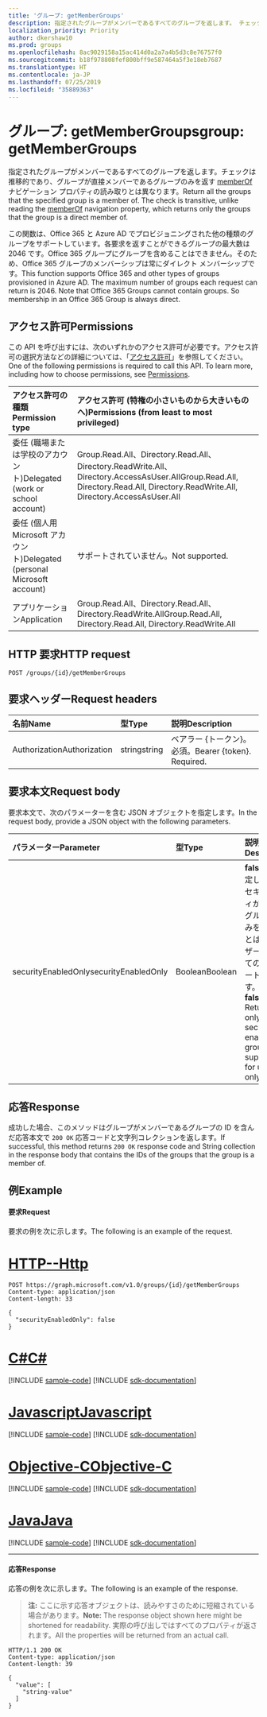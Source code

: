 ```yaml
---
title: 'グループ: getMemberGroups'
description: 指定されたグループがメンバーであるすべてのグループを返します。 チェックは、グループが直接メンバーであるグループのみを返す memberOf ナビゲーション プロパティの読み取りとは異なり、推移的です。
localization_priority: Priority
author: dkershaw10
ms.prod: groups
ms.openlocfilehash: 8ac9029158a15ac414d0a2a7a4b5d3c8e76757f0
ms.sourcegitcommit: b18f978808fef800bff9e587464a5f3e18eb7687
ms.translationtype: HT
ms.contentlocale: ja-JP
ms.lasthandoff: 07/25/2019
ms.locfileid: "35889363"
---
```

# <a name="group-getmembergroups"></a><span data-ttu-id="b02a0-104">グループ: getMemberGroups</span><span class="sxs-lookup"><span data-stu-id="b02a0-104">group: getMemberGroups</span></span>

<span data-ttu-id="b02a0-p102">指定されたグループがメンバーであるすべてのグループを返します。チェックは推移的であり、グループが直接メンバーであるグループのみを返す [memberOf](../api/group-list-memberof.md) ナビゲーション プロパティの読み取りとは異なります。</span><span class="sxs-lookup"><span data-stu-id="b02a0-p102">Return all the groups that the specified group is a member of. The check is transitive, unlike reading the [memberOf](../api/group-list-memberof.md) navigation property, which returns only the groups that the group is a direct member of.</span></span>

<span data-ttu-id="b02a0-p103">この関数は、Office 365 と Azure AD でプロビジョニングされた他の種類のグループをサポートしています。各要求を返すことができるグループの最大数は 2046 です。Office 365 グループにグループを含めることはできません。そのため、Office 365 グループのメンバーシップは常にダイレクト メンバーシップです。</span><span class="sxs-lookup"><span data-stu-id="b02a0-p103">This function supports Office 365 and other types of groups provisioned in Azure AD. The maximum number of groups each request can return is 2046. Note that Office 365 Groups cannot contain groups. So membership in an Office 365 Group is always direct.</span></span>

## <a name="permissions"></a><span data-ttu-id="b02a0-111">アクセス許可</span><span class="sxs-lookup"><span data-stu-id="b02a0-111">Permissions</span></span>

<span data-ttu-id="b02a0-p104">この API を呼び出すには、次のいずれかのアクセス許可が必要です。アクセス許可の選択方法などの詳細については、「[アクセス許可](/graph/permissions-reference)」を参照してください。</span><span class="sxs-lookup"><span data-stu-id="b02a0-p104">One of the following permissions is required to call this API. To learn more, including how to choose permissions, see [Permissions](/graph/permissions-reference).</span></span>

| <span data-ttu-id="b02a0-114">アクセス許可の種類</span><span class="sxs-lookup"><span data-stu-id="b02a0-114">Permission type</span></span>                        | <span data-ttu-id="b02a0-115">アクセス許可 (特権の小さいものから大きいものへ)</span><span class="sxs-lookup"><span data-stu-id="b02a0-115">Permissions (from least to most privileged)</span></span>                                                 |
| :------------------------------------- | :------------------------------------------------------------------------------------------ |
| <span data-ttu-id="b02a0-116">委任 (職場または学校のアカウント)</span><span class="sxs-lookup"><span data-stu-id="b02a0-116">Delegated (work or school account)</span></span>     | <span data-ttu-id="b02a0-117">Group.Read.All、Directory.Read.All、Directory.ReadWrite.All、Directory.AccessAsUser.All</span><span class="sxs-lookup"><span data-stu-id="b02a0-117">Group.Read.All, Directory.Read.All, Directory.ReadWrite.All, Directory.AccessAsUser.All</span></span> |
| <span data-ttu-id="b02a0-118">委任 (個人用 Microsoft アカウント)</span><span class="sxs-lookup"><span data-stu-id="b02a0-118">Delegated (personal Microsoft account)</span></span> | <span data-ttu-id="b02a0-119">サポートされていません。</span><span class="sxs-lookup"><span data-stu-id="b02a0-119">Not supported.</span></span>                                                                              |
| <span data-ttu-id="b02a0-120">アプリケーション</span><span class="sxs-lookup"><span data-stu-id="b02a0-120">Application</span></span>                            | <span data-ttu-id="b02a0-121">Group.Read.All、Directory.Read.All、Directory.ReadWrite.All</span><span class="sxs-lookup"><span data-stu-id="b02a0-121">Group.Read.All, Directory.Read.All, Directory.ReadWrite.All</span></span>                             |


## <a name="http-request"></a><span data-ttu-id="b02a0-122">HTTP 要求</span><span class="sxs-lookup"><span data-stu-id="b02a0-122">HTTP request</span></span>

<!-- { "blockType": "ignored" } -->

```http
POST /groups/{id}/getMemberGroups
```

## <a name="request-headers"></a><span data-ttu-id="b02a0-123">要求ヘッダー</span><span class="sxs-lookup"><span data-stu-id="b02a0-123">Request headers</span></span>

| <span data-ttu-id="b02a0-124">名前</span><span class="sxs-lookup"><span data-stu-id="b02a0-124">Name</span></span>          | <span data-ttu-id="b02a0-125">型</span><span class="sxs-lookup"><span data-stu-id="b02a0-125">Type</span></span>   | <span data-ttu-id="b02a0-126">説明</span><span class="sxs-lookup"><span data-stu-id="b02a0-126">Description</span></span>               |
| :------------ | :----- | :------------------------ |
| <span data-ttu-id="b02a0-127">Authorization</span><span class="sxs-lookup"><span data-stu-id="b02a0-127">Authorization</span></span> | <span data-ttu-id="b02a0-128">string</span><span class="sxs-lookup"><span data-stu-id="b02a0-128">string</span></span> | <span data-ttu-id="b02a0-p105">ベアラー {トークン}。必須。</span><span class="sxs-lookup"><span data-stu-id="b02a0-p105">Bearer {token}. Required.</span></span> |

## <a name="request-body"></a><span data-ttu-id="b02a0-131">要求本文</span><span class="sxs-lookup"><span data-stu-id="b02a0-131">Request body</span></span>

<span data-ttu-id="b02a0-132">要求本文で、次のパラメーターを含む JSON オブジェクトを指定します。</span><span class="sxs-lookup"><span data-stu-id="b02a0-132">In the request body, provide a JSON object with the following parameters.</span></span>

| <span data-ttu-id="b02a0-133">パラメーター</span><span class="sxs-lookup"><span data-stu-id="b02a0-133">Parameter</span></span>           | <span data-ttu-id="b02a0-134">型</span><span class="sxs-lookup"><span data-stu-id="b02a0-134">Type</span></span>    | <span data-ttu-id="b02a0-135">説明</span><span class="sxs-lookup"><span data-stu-id="b02a0-135">Description</span></span>                                                                           |
| :------------------ | :------ | :------------------------------------------------------------------------------------ |
| <span data-ttu-id="b02a0-136">securityEnabledOnly</span><span class="sxs-lookup"><span data-stu-id="b02a0-136">securityEnabledOnly</span></span> | <span data-ttu-id="b02a0-137">Boolean</span><span class="sxs-lookup"><span data-stu-id="b02a0-137">Boolean</span></span> | <span data-ttu-id="b02a0-p106">**false** に設定します。セキュリティが有効なグループのみを返すことは、ユーザーに対してのみサポートされます。</span><span class="sxs-lookup"><span data-stu-id="b02a0-p106">Set to **false**. Returning only security-enabled groups is supported for users only.</span></span> |

## <a name="response"></a><span data-ttu-id="b02a0-140">応答</span><span class="sxs-lookup"><span data-stu-id="b02a0-140">Response</span></span>

<span data-ttu-id="b02a0-141">成功した場合、このメソッドはグループがメンバーであるグループの ID を含んだ応答本文で `200 OK` 応答コードと文字列コレクションを返します。</span><span class="sxs-lookup"><span data-stu-id="b02a0-141">If successful, this method returns `200 OK` response code and String collection in the response body that contains the IDs of the groups that the group is a member of.</span></span>

## <a name="example"></a><span data-ttu-id="b02a0-142">例</span><span class="sxs-lookup"><span data-stu-id="b02a0-142">Example</span></span>

#### <a name="request"></a><span data-ttu-id="b02a0-143">要求</span><span class="sxs-lookup"><span data-stu-id="b02a0-143">Request</span></span>

<span data-ttu-id="b02a0-144">要求の例を次に示します。</span><span class="sxs-lookup"><span data-stu-id="b02a0-144">The following is an example of the request.</span></span>


# <a name="httptabhttp"></a>[<span data-ttu-id="b02a0-145">HTTP</span><span class="sxs-lookup"><span data-stu-id="b02a0-145">--Http</span></span>](#tab/http)
<!-- {
  "blockType": "request",
  "name": "group_getmembergroups"
}-->

```http
POST https://graph.microsoft.com/v1.0/groups/{id}/getMemberGroups
Content-type: application/json
Content-length: 33

{
  "securityEnabledOnly": false
}
```
# <a name="ctabcsharp"></a>[<span data-ttu-id="b02a0-146">C#</span><span class="sxs-lookup"><span data-stu-id="b02a0-146">C#</span></span>](#tab/csharp)
[!INCLUDE [sample-code](../includes/snippets/csharp/group-getmembergroups-csharp-snippets.md)]
[!INCLUDE [sdk-documentation](../includes/snippets/snippets-sdk-documentation-link.md)]

# <a name="javascripttabjavascript"></a>[<span data-ttu-id="b02a0-147">Javascript</span><span class="sxs-lookup"><span data-stu-id="b02a0-147">Javascript</span></span>](#tab/javascript)
[!INCLUDE [sample-code](../includes/snippets/javascript/group-getmembergroups-javascript-snippets.md)]
[!INCLUDE [sdk-documentation](../includes/snippets/snippets-sdk-documentation-link.md)]

# <a name="objective-ctabobjc"></a>[<span data-ttu-id="b02a0-148">Objective-C</span><span class="sxs-lookup"><span data-stu-id="b02a0-148">Objective-C</span></span>](#tab/objc)
[!INCLUDE [sample-code](../includes/snippets/objc/group-getmembergroups-objc-snippets.md)]
[!INCLUDE [sdk-documentation](../includes/snippets/snippets-sdk-documentation-link.md)]

# <a name="javatabjava"></a>[<span data-ttu-id="b02a0-149">Java</span><span class="sxs-lookup"><span data-stu-id="b02a0-149">Java</span></span>](#tab/java)
[!INCLUDE [sample-code](../includes/snippets/java/group-getmembergroups-java-snippets.md)]
[!INCLUDE [sdk-documentation](../includes/snippets/snippets-sdk-documentation-link.md)]

---


#### <a name="response"></a><span data-ttu-id="b02a0-150">応答</span><span class="sxs-lookup"><span data-stu-id="b02a0-150">Response</span></span>

<span data-ttu-id="b02a0-151">応答の例を次に示します。</span><span class="sxs-lookup"><span data-stu-id="b02a0-151">The following is an example of the response.</span></span>

> <span data-ttu-id="b02a0-152">**注:** ここに示す応答オブジェクトは、読みやすさのために短縮されている場合があります。</span><span class="sxs-lookup"><span data-stu-id="b02a0-152">**Note:** The response object shown here might be shortened for readability.</span></span> <span data-ttu-id="b02a0-153">実際の呼び出しではすべてのプロパティが返されます。</span><span class="sxs-lookup"><span data-stu-id="b02a0-153">All the properties will be returned from an actual call.</span></span>

<!-- {
  "blockType": "response",
  "truncated": true,
  "@odata.type": "string",
  "isCollection": true
} -->

```http
HTTP/1.1 200 OK
Content-type: application/json
Content-length: 39

{
  "value": [
    "string-value"
  ]
}
```

<!-- uuid: 8fcb5dbc-d5aa-4681-8e31-b001d5168d79
2015-10-25 14:57:30 UTC -->

<!-- {
  "type": "#page.annotation",
  "description": "group: getMemberGroups",
  "keywords": "",
  "section": "documentation",
  "tocPath": "",
  "suppressions": [
  ]
}-->
